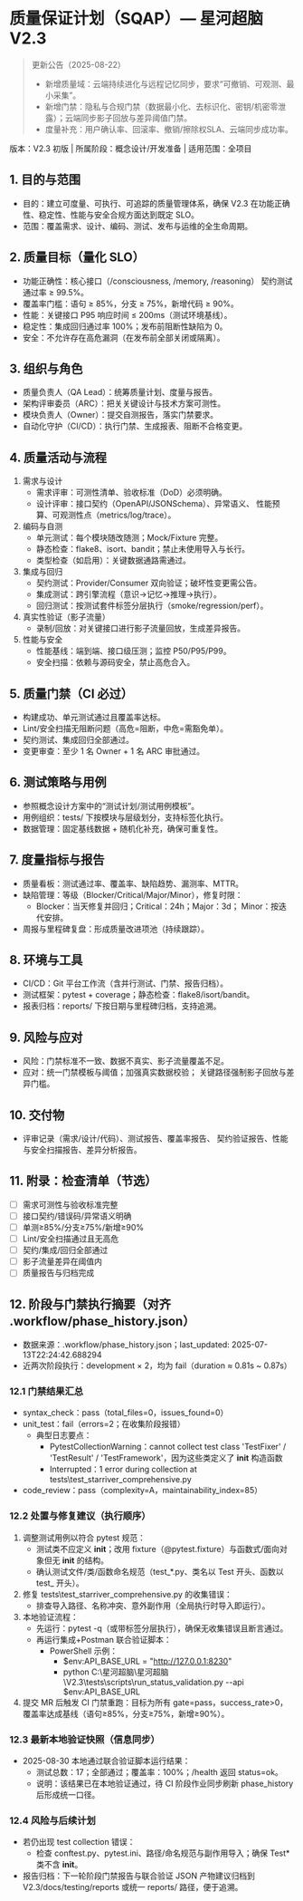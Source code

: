 # 质量保证计划（SQAP）— 星河超脑 V2.3

> 更新公告（2025-08-22）
> - 新增质量域：云端持续进化与远程记忆同步，要求“可撤销、可观测、最小采集”。
> - 新增门禁：隐私与合规门禁（数据最小化、去标识化、密钥/机密零泄露）；云端同步影子回放与差异阈值门禁。
> - 度量补充：用户确认率、回滚率、撤销/擦除权SLA、云端同步成功率。


版本：V2.3 初版  | 所属阶段：概念设计/开发准备  | 适用范围：全项目

## 1. 目的与范围
- 目的：建立可度量、可执行、可追踪的质量管理体系，确保 V2.3
  在功能正确性、稳定性、性能与安全合规方面达到既定 SLO。
- 范围：覆盖需求、设计、编码、测试、发布与运维的全生命周期。

## 2. 质量目标（量化 SLO）
- 功能正确性：核心接口（/consciousness, /memory, /reasoning）
  契约测试通过率 ≥ 99.5%。
- 覆盖率门槛：语句 ≥ 85%，分支 ≥ 75%，新增代码 ≥ 90%。
- 性能：关键接口 P95 响应时间 ≤ 200ms（测试环境基线）。
- 稳定性：集成回归通过率 100%；发布前阻断性缺陷为 0。
- 安全：不允许存在高危漏洞（在发布前全部关闭或隔离）。

## 3. 组织与角色
- 质量负责人（QA Lead）：统筹质量计划、度量与报告。
- 架构评审委员（ARC）：把关关键设计与技术方案可测性。
- 模块负责人（Owner）：提交自测报告，落实门禁要求。
- 自动化守护（CI/CD）：执行门禁、生成报表、阻断不合格变更。

## 4. 质量活动与流程
1) 需求与设计
   - 需求评审：可测性清单、验收标准（DoD）必须明确。
   - 设计评审：接口契约（OpenAPI/JSONSchema）、异常语义、
     性能预算、可观测性点（metrics/log/trace）。
2) 编码与自测
   - 单元测试：每个模块随改随测；Mock/Fixture 完整。
   - 静态检查：flake8、isort、bandit；禁止未使用导入与长行。
   - 类型检查（如启用）：关键数据通路需通过。
3) 集成与回归
   - 契约测试：Provider/Consumer 双向验证；破坏性变更需公告。
   - 集成测试：跨引擎流程（意识→记忆→推理→执行）。
   - 回归测试：按测试套件标签分层执行（smoke/regression/perf）。
4) 真实性验证（影子流量）
   - 录制/回放：对关键接口进行影子流量回放，生成差异报告。
5) 性能与安全
   - 性能基线：端到端、接口级压测；监控 P50/P95/P99。
   - 安全扫描：依赖与源码安全，禁止高危合入。

## 5. 质量门禁（CI 必过）
- 构建成功、单元测试通过且覆盖率达标。
- Lint/安全扫描无阻断问题（高危=阻断，中危=需豁免单）。
- 契约测试、集成回归全部通过。
- 变更审查：至少 1 名 Owner + 1 名 ARC 审批通过。

## 6. 测试策略与用例
- 参照概念设计方案中的“测试计划/测试用例模板”。
- 用例组织：tests/ 下按模块与层级划分，支持标签化执行。
- 数据管理：固定基线数据 + 随机化补充，确保可重复性。

## 7. 度量指标与报告
- 质量看板：测试通过率、覆盖率、缺陷趋势、漏测率、MTTR。
- 缺陷管理：等级（Blocker/Critical/Major/Minor），修复时限：
  - Blocker：当天修复并回归；Critical：24h；Major：3d；
    Minor：按迭代安排。
- 周报与里程碑复盘：形成质量改进项池（持续跟踪）。

## 8. 环境与工具
- CI/CD：Git 平台工作流（含并行测试、门禁、报告归档）。
- 测试框架：pytest + coverage；静态检查：flake8/isort/bandit。
- 报表归档：reports/ 下按日期与里程碑归档，支持追溯。

## 9. 风险与应对
- 风险：门禁标准不一致、数据不真实、影子流量覆盖不足。
- 应对：统一门禁模板与阈值；加强真实数据校验；
  关键路径强制影子回放与差异门槛。

## 10. 交付物
- 评审记录（需求/设计/代码）、测试报告、覆盖率报告、
  契约验证报告、性能与安全扫描报告、差异分析报告。

## 11. 附录：检查清单（节选）
- [ ] 需求可测性与验收标准完整
- [ ] 接口契约/错误码/异常语义明确
- [ ] 单测≥85%/分支≥75%/新增≥90%
- [ ] Lint/安全扫描通过且无高危
- [ ] 契约/集成/回归全部通过
- [ ] 影子流量差异在阈值内
- [ ] 质量报告与归档完成

## 12. 阶段与门禁执行摘要（对齐 .workflow/phase_history.json）

- 数据来源：.workflow/phase_history.json；last_updated: 2025-07-13T22:24:42.688294
- 近两次阶段执行：development × 2，均为 fail（duration ≈ 0.81s ~ 0.87s）

### 12.1 门禁结果汇总
- syntax_check：pass（total_files=0，issues_found=0）
- unit_test：fail（errors=2；在收集阶段报错）
  - 典型日志要点：
    - PytestCollectionWarning：cannot collect test class 'TestFixer' / 'TestResult' / 'TestFramework'，因为这些类定义了 __init__ 构造函数
    - Interrupted：1 error during collection at tests\test_starriver_comprehensive.py
- code_review：pass（complexity=A，maintainability_index=85）

### 12.2 处置与修复建议（执行顺序）
1) 调整测试用例以符合 pytest 规范：
   - 测试类不应定义 __init__；改用 fixture（@pytest.fixture）与函数式/面向对象但无 __init__ 的结构。
   - 确认测试文件/类/函数命名规范（test_*.py、类名以 Test 开头、函数以 test_ 开头）。
2) 修复 tests\\test_starriver_comprehensive.py 的收集错误：
   - 排查导入路径、名称冲突、意外副作用（全局执行时导入即运行）。
3) 本地验证流程：
   - 先运行：pytest -q（或带标签分层执行），确保无收集错误且断言通过。
   - 再运行集成+Postman 联合验证脚本：
     - PowerShell 示例：
       - $env:API_BASE_URL = "http://127.0.0.1:8230"
       - python C:\\星河超脑\\星河超脑\\V2.3\\tests\\scripts\\run_status_validation.py --api $env:API_BASE_URL
4) 提交 MR 后触发 CI 门禁重跑：目标为所有 gate=pass，success_rate>0，覆盖率达成基线（语句≥85%，分支≥75%，新增≥90%）。

### 12.3 最新本地验证快照（信息同步）
- 2025-08-30 本地通过联合验证脚本运行结果：
  - 测试总数：17；全部通过；覆盖率：100%；/health 返回 status=ok。
  - 说明：该结果已在本地验证通过，待 CI 阶段作业同步刷新 phase_history 后形成统一口径。

### 12.4 风险与后续计划
- 若仍出现 test collection 错误：
  - 检查 conftest.py、pytest.ini、路径/命名规范与副作用导入；确保 Test* 类不含 __init__。
- 报告归档：下一轮阶段门禁报告与联合验证 JSON 产物建议归档到 V2.3/docs/testing/reports 或统一 reports/ 路径，便于追溯。